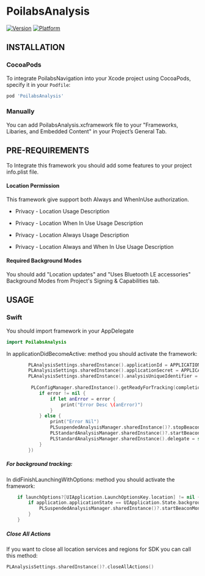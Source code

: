 # PoilabsAnalysis

[![Version](https://img.shields.io/cocoapods/v/PoilabsAnalysis.svg?style=flat)](https://cocoapods.org/pods/PoilabsNavigation)
[![Platform](https://img.shields.io/cocoapods/p/PoilabsAnalysis.svg?style=flat)](https://cocoapods.org/pods/PoilabsNavigation)

## INSTALLATION

### CocoaPods

To integrate PoilabsNavigation into your Xcode project using CocoaPods, specify it in your `Podfile`:

```ruby
pod 'PoilabsAnalysis'
```
### Manually
You can add PoilabsAnalysis.xcframework file to your "Frameworks, Libaries, and Embedded Content" in your Project’s General Tab.
## PRE-REQUIREMENTS
To Integrate this framework you should add some features to your project info.plist file.

#### Location Permission
This framework give support both Always and WhenInUse authorization.
 - Privacy - Location Usage Description

 - Privacy - Location When In Use Usage Description

 - Privacy - Location Always Usage Description

- Privacy - Location Always and When In Use Usage Description

#### Required Background Modes

You should add "Location updates" and "Uses Bluetooth LE accessories" Background Modes from Project's Signing & Capabilities tab.

## USAGE

### Swift

You should import framework in your AppDelegate

```swift
import PoilabsAnalysis
```

In applicationDidBecomeActive: method you should activate the framework:

```swift
        PLAnalysisSettings.sharedInstance().applicationId = APPLICATION_ID
        PLAnalysisSettings.sharedInstance().applicationSecret = APPLICATION_SECRET_KEY
        PLAnalysisSettings.sharedInstance().analysisUniqueIdentifier = UNIQUE_ID
        
         PLConfigManager.sharedInstance().getReadyForTracking(completionHandler: { error in
            if error != nil {
                if let anError = error {
                    print("Error Desc \(anError)")
                }
            } else {
                print("Error Nil")
                PLSuspendedAnalysisManager.sharedInstance()?.stopBeaconMonitoring()
                PLStandardAnalysisManager.sharedInstance()?.startBeaconMonitoring()
                PLStandardAnalysisManager.sharedInstance().delegate = self as? PLAnalysisManagerDelegate
            }
        })
```

##### For background tracking:

In didFinishLaunchingWithOptions:  method you should activate the framework:

```swift
    if launchOptions?[UIApplication.LaunchOptionsKey.location] != nil {
        if application.applicationState == UIApplication.State.background {
            PLSuspendedAnalysisManager.sharedInstance()?.startBeaconMonitoring()
        }
    }
```

##### Close All Actions
If you want to close all location services and regions for SDK you can call this method:

```swift
PLAnalysisSettings.sharedInstance()?.closeAllActions()
```
